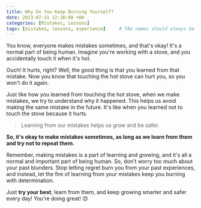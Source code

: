 ```yaml
---
title: Why Do You Keep Burning Yourself?
date: 2023-07-31 22:30:00 +00
categories: [Mistakes, Lessons]
tags: [mistakes, lessons, experience]     # TAG names should always be lowercase
---
```



You know, everyone makes mistakes sometimes, and that's okay! It's a normal part of being human. Imagine you're working with a stove, and you accidentally touch it when it's hot. 

Ouch! It hurts, right? Well, the good thing is that you learned from that mistake. Now you know that touching the hot stove can hurt you, so you won't do it again.

Just like how you learned from touching the hot stove, when we make mistakes, we try to understand why it happened. This helps us avoid making the same mistake in the future. It's like when you learned not to touch the stove because it hurts. 
> Learning from our mistakes helps us grow and be safer. 

**So, it's okay to make mistakes sometimes, as long as we learn from them and try not to repeat them.** 

Remember, making mistakes is a part of learning and growing, and it's all a normal and important part of being human. So, don't worry too much about your past blunders. Stop letting regret burn you from your past experiences, and instead, let the fire of learning from your mistakes keep you burning with determination. 

Just **try your best**, learn from them, and keep growing smarter and safer every day! You're doing great! 😊